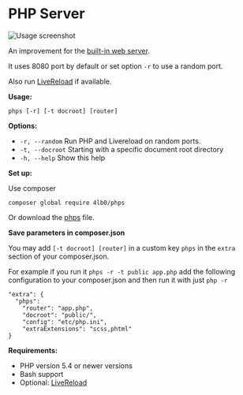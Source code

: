 # PHP Server

![Usage screenshot](https://user-images.githubusercontent.com/142173/139636053-e3d177a7-1cab-4012-bd17-a203869eaa5a.png)

An improvement for the [built-in web server](https://www.php.net/manual/en/features.commandline.webserver.php). 

It uses 8080 port by default or set option `-r` to use a random port.

Also run [LiveReload](https://www.npmjs.com/package/livereload) if available.

**Usage:**

    phps [-r] [-t docroot] [router]

**Options:**

* `-r, --random`	Run PHP and Livereload on random ports.
* `-t, --docroot`	Starting with a specific document root directory
* `-h, --help`	Show this help

**Set up:**

Use composer 

    composer global require 4lb0/phps

Or download the [phps](/phps) file.

**Save parameters in composer.json**

You may add `[-t docroot] [router]` in a custom key  `phps` in the `extra` section of your composer.json.

For example if you run it `phps -r -t public app.php` add the following configuration to your composer.json and then run it with just `php -r`

    "extra": {
      "phps": 
        "router": "app.php",
        "docroot": "public/",
        "config": "etc/php.ini",
        "extraExtensions": "scss,phtml"
    }


**Requirements:**

* PHP version 5.4 or newer versions
* Bash support
* Optional: [LiveReload](https://www.npmjs.com/package/livereload)
